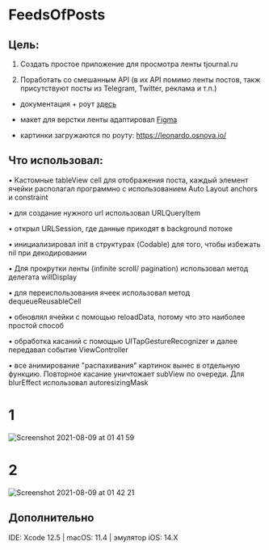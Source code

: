 # FeedsOfPosts

## Цель: 

1) Создать простое приложение для просмотра ленты tjournal.ru 

2) Поработать со смешанным API (в их API помимо ленты постов, такж присутствуют посты из Telegram, Twitter, реклама и т.п.)

- документация + роут [здесь](https://cmtt-ru.github.io/osnova-api/v2/swagger.html#/Timeline/getTimeline)

- макет для верстки ленты адаптировал [Figma](https://www.figma.com/file/vqUqwucMuLf7wFjw7ITwiv/Test-Feed?node-id=0%3A1)

- картинки загружаются по роуту: 
https://leonardo.osnova.io/<uuid>

## Что использовал:
• Кастомные tableView cell для отображения поста, каждый элемент ячейки располагал программно с использованием Auto Layout anchors и constraint

• для создание нужного url использовал URLQueryItem

• открыл URLSession, где данные приходят в background потоке
 
• инициализировал init в структурах (Codable) для того, чтобы избежать nil при декодировании 

• Для прокрутки ленты (infinite scroll/ pagination) использовал метод делегата willDisplay
 
• для переиспользования ячеек использовал метод dequeueReusableCell
  
• обновлял ячейки с помощью reloadData, потому что это наиболее простой способ
 
• обработка касаний с помощью UITapGestureRecognizer и далее передавал событие ViewController
 
• все анимирование "распахивания" картинок вынес в отдельную функцию. Повторное касание уничтожает subView по очереди. Для blurEffect использовал autoresizingMask
 
# 1
![Screenshot 2021-08-09 at 01 41 59](https://user-images.githubusercontent.com/64494962/132016692-7b09b6ea-3151-4f83-a807-3c1132e476e1.png)
 
# 2
![Screenshot 2021-08-09 at 01 42 21](https://user-images.githubusercontent.com/64494962/132016826-4bd25ef5-68f8-48c5-8f2f-60480bdfc200.png)

## Дополнительно  
 IDE: Xcode 12.5 |
 macOS: 11.4 |
 эмулятор iOS: 14.X
